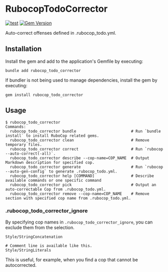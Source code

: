 # RubocopTodoCorrector

[![test](https://github.com/r7kamura/rubocop_todo_corrector/actions/workflows/test.yml/badge.svg)](https://github.com/r7kamura/rubocop_todo_corrector/actions/workflows/test.yml)
[![Gem Version](https://badge.fury.io/rb/rubocop_todo_corrector.svg)](https://rubygems.org/gems/rubocop_todo_corrector)

Auto-correct offenses defined in .rubocop_todo.yml.

## Installation

Install the gem and add to the application's Gemfile by executing:

```
bundle add rubocop_todo_corrector
```

If bundler is not being used to manage dependencies, install the gem by executing:

```
gem install rubocop_todo_corrector
```

## Usage

```console
$ rubocop_todo_corrector
Commands:
  rubocop_todo_corrector bundle                        # Run `bundle install` to install RuboCop related gems.
  rubocop_todo_corrector clean                         # Remove temporary files.
  rubocop_todo_corrector correct                       # Run `rubocop --auto-correct(-all)`.
  rubocop_todo_corrector describe --cop-name=COP_NAME  # Output Markdown description for specified cop.
  rubocop_todo_corrector generate                      # Run `rubocop --auto-gen-config` to generate .rubocop_todo.yml.
  rubocop_todo_corrector help [COMMAND]                # Describe available commands or one specific command
  rubocop_todo_corrector pick                          # Output an auto-correctable Cop from .rubocop_todo.yml.
  rubocop_todo_corrector remove --cop-name=COP_NAME    # Remove section with specified cop name from .rubocop_todo.yml.
```

### .rubocop_todo_corrector_ignore

By specifying cop names in `.rubocop_todo_corrector_ignore`, you can exclude them from the selection.

```
Style/StringConcatenation

# Comment line is available like this.
Style/StringLiterals
```

This is useful, for example, when you find a cop that cannot be autocorrected.
